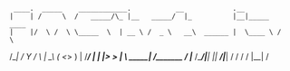      ____.  _____    ____________.           __            .__                
    |    | /     \  /   _____/\_ |__   _____/  |_          |__|_____   ____   
    |    |/  \ /  \ \_____  \  | __ \ /  _ \   __\  ______ |  \____ \ /    \  
/\__|    /    Y    \/        \ | \_\ (  <_> )  |   /_____/ |  |  |_> >   |  \ 
\________\____|__  /_______  / |___  /\____/|__|           |__|   __/|___|  / 
                 \/        \/      \/                         |__|        \/  
